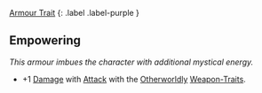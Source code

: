 
[Armour Trait](Game/Core/Armour-Traits)
{: .label .label-purple }

## Empowering
*This armour imbues the character with additional mystical energy.*
* +1 [Damage](Game/Core/Terminology#Damage) with [Attack](Game/Core/Terminology#Attack) with the [Otherworldly](Game/Core/Blocks/Otherworldly) [Weapon-Traits](Game/Core/Weapon-Traits).